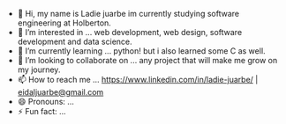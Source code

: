 - 👋 Hi, my name is Ladie juarbe im currently studying software engineering at Holberton.
- 👀 I’m interested in ... web development, web design, software development and data science.
- 🌱 I’m currently learning ... python! but i also learned some C as well.
- 💞️ I’m looking to collaborate on ... any project that will make me grow on my journey.
- 📫 How to reach me ... https://www.linkedin.com/in/ladie-juarbe/ | eidaljuarbe@gmail.com
- 😄 Pronouns: ...
- ⚡ Fun fact: ...

<!---
Eidal559/Eidal559 is a ✨ special ✨ repository because its `README.md` (this file) appears on your GitHub profile.
You can click the Preview link to take a look at your changes.
--->
